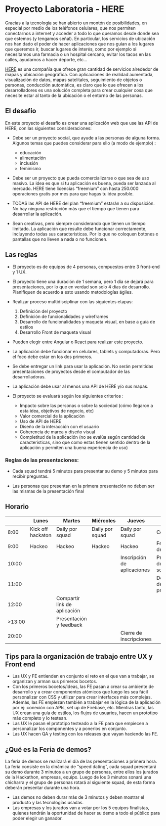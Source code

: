 # Proyecto Laboratoria - HERE

Gracias a la tecnología se han abierto un montón de posibilidades, en especial por medio de los teléfonos celulares, que nos permiten conectarnos a internet y acceder a todo lo que queramos desde donde sea que estemos (y tengamos señal). En particular, los servicios de ubicación nos han dado el poder de hacer aplicaciones que nos guían a los lugares que queremos ir, buscar lugares de interés, como por ejemplo si necesitamos una farmacia o un hospital cercano, evitar los tacos en las calles, ayudarnos a hacer deporte, etc…

[HERE](https://www.here.com/en) es una compañía que ofrece gran cantidad de servicios alrededor de mapas y ubicación geográfica. Con aplicaciones de realidad aumentada, visualización de datos, mapas satelitales, seguimiento de objetos o personas, conducción automática, es claro que lo que ofrecen a los desarrolladores es una solución completa para crear cualquier cosa que necesite estar al tanto de la ubicación o el entorno de las personas.

## El desafío

En este proyecto el desafío es crear una aplicación web que use las API de HERE, con las siguientes consideraciones: 

* Debe ser un proyecto social, que ayude a las personas de alguna forma. Algunos temas que puedes considerar para ello (a modo de ejemplo) : 
    * educación
    * alimentación 
    * inclusión 
    * feminismo

* Debe ser un proyecto que pueda comercializarse o que sea de uso masivo. La idea es que si tu aplicación es buena, pueda ser lanzada al mercado. HERE tiene licencias “freemium” con hasta 250.000 operaciones gratis por mes para que hagas tu idea posible.

* TODAS las API de HERE del plan “freemium” estarán a su disposición. No hay ninguna restricción más que el tiempo que tienen para desarrollar la aplicación.

* Sean creativas, pero siempre considerando que tienen un tiempo limitado. La aplicación que resulte debe funcionar correctamente, incluyendo todas sus características. Por lo que no coloquen botones o pantallas que no lleven a nada o no funcionen.

## Las reglas 

* El proyecto es de equipos de 4 personas, compuestos entre 3 front-end y 1 UX.

* El proyecto tiene una duración de 1 semana, pero 1 día se dejará para presentaciones, por lo que en verdad son solo 4 días de desarrollo. Planifiquen de acuerdo a esto usando metodologías ágiles.

* Realizar proceso multidisciplinar con las siguientes etapas:
    1. Definición del proyecto
    2. Definición de funcionalidades y wireframes
    3. Desarrollo de funcionalidades y maqueta visual, en base a guía de estilos
    4. Desarrollo Front de maqueta visual

* Pueden elegir entre Angular o React para realizar este proyecto.

* La aplicación debe funcionar en celulares, tablets y computadoras. Pero el foco debe estar en los dos primeros.

* Se debe entregar un link para usar la aplicación. No serán permitidas presentaciones de proyectos desde el computador de las desarrolladoras.

* La aplicación debe usar al menos una API de HERE y/o sus mapas.

* El proyecto se evaluará según los siguientes criterios : 
    - Impacto sobre las personas o sobre la sociedad (cómo llegaron a esta idea, objetivos de negocio, etc)
    - Valor comercial de la aplicación
    - Uso de API de HERE
    - Diseño de la interacción con el usuario
    - Coherencia de marca y diseño visual
    - Completitud de la aplicación (no se evalúa según cantidad de características, sino que como estas tienen sentido dentro de la aplicación y permiten una buena experiencia de uso)

### Reglas de las presentaciones: 
* Cada squad tendrá 5 minutos para presentar su demo y 5 minutos para recibir preguntas. 

* Las personas que presentan en la primera presentación no deben ser las mismas de la presentación final 


## Horario

|       |  Lunes            |  Martes                       | Miércoles         | Jueves                        | Viernes                               |
|------ | ------------------| ----------------------------- | ----------------- | ----------------------------- | ------------------------------------- |
| 8:00  | Kick off hackaton | Daily por squad               | Daily por squad   | Daily por squad               | Coffee break                          |
| 9:00  | Hackeo            | Hackeo                        | Hackeo            | Hackeo                        | Feria de demostraciones               |
| 10:00 |                   |                               |                   | Inscripción de aplicaciones   | Presentación de mejores squads        |
| 11:00 |                   |                               |                   |                               | Deliberación del jurado y premiación  |
| 12:00 |                   | Compartir link de aplicación  |                   |                               |                                       |
|>13:00 |                   | Presentación y feedback       |                   |                               |                                       |
| 20:00 |                   |                               |                   | Cierre de inscripciones       |                                       |

## Tips para la organización de trabajo entre UX y Front end

* Las UX y FE entienden en conjunto el reto en el que van a trabajar, se organizan y arman sus primeros bocetos.
* Con los primeros bocetos/ideas, las FE pasan a crear su ambiente de desarrollo y a crear componentes atómicos que luego les sea fácil personalizar con CSS y utilizar para crear interfaces más complejas. Además, las FE empiezan también a trabajar en la lógica de la aplicación por ej: conexión con APIs, set up de Firebase, etc. Mientras tanto, las UX crean una guía de estilos, los flujos de usuarios, hacen un prototipo más completo y lo testean.
* Las UX le pasan el prototipo testeado a la FE para que empiecen a personalizar los componentes y a ponerlos en conjunto.
* Las UX hacen QA y testing con los releases que vayan haciendo las FE.

## ¿Qué es la Feria de demos?

La feria de demos se realizará el día de las presentaciones a primera hora. La feria consiste en la dinámica de “speed dating”, cada squad presentará su demo durante 3 minutos a un grupo de personas, entre ellos los jurados de la Hackathon, empresas, equipo. Luego de los 3 minutos sonará una chicharra y el grupo de personas rotará al siguiente squad, de esta forma deberán presentar durante una hora. 

* Las demos no deben durar más de 3 minutos y deben mostrar el producto y las tecnologías usadas.
* Las empresas y los jurados van a votar por los 5 equipos finalistas, quienes tendrán la oportunidad de hacer su demo a todo el público para poder elegir un ganador. 


